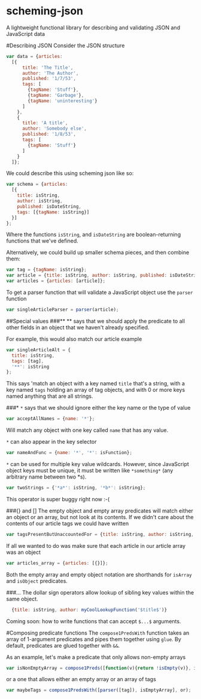 # scheming-json
A lightweight functional library for describing and validating JSON and JavaScript data

#Describing JSON
Consider the JSON structure 
```javascript
var data = {articles: 
  [{
      title: 'The Title',
      author: 'The Author',
      published: '1/7/53',
      tags: [
        {tagName: 'Stuff'},
        {tagName: 'Garbage'},
        {tagName: 'uninteresting'}
      ]
    },
    {
      title: 'A title',
      author: 'Somebody else',
      published: '1/8/53',
      tags: [
        {tagName: 'Stuff'}
      ]
    }
  ]};
```
We could describe this using scheming json like so:
```javascript
var schema = {articles: 
  [{
    title: isString,
    author: isString,
    published: isDateString,
    tags: [{tagName: isString}]
  }]
};
```
Where the functions `isString`, and `isDateString` are boolean-returning functions that we've defined.

Alternatively, we could build up smaller schema pieces, and then combine them:
```javascript
var tag = {tagName: isString};
var article = {title: isString, author: isString, published: isDateString, tags[tag]};
var articles = {articles: [article]};
```

To get a parser function that will validate a JavaScript object use the `parser` function
```javascript
var singleArticleParser = parser(article);
```

##Special values
###**
** says that we should apply the predicate to all other fields in an object that we haven't already specified.

For example, this would also match our article example
```javascript
var singleArticleAlt = {
  title: isString,
  tags: [tag],
  '**': isString
};
```
This says 'match an object with a key named `title` that's a string, with a key named `tags` holding an array of tag objects, and with 0 or more keys named anything that are all strings.

###*
`*` says that we should ignore either the key name or the type of value
```javascript
var acceptAllNames = {name: '*'};
```
Will match any object with one key called `name` that has any value.

`*` can also appear in the key selector
```javascript
var nameAndFunc = {name: '*', '*': isFunction};
```

`*` can be used for multiple key value wildcards. However, since JavaScript object keys must be unique, it must be
written like `*something*` (any arbitrary name between two *s).

```javascript
var twoStrings = {'*a*': isString, '*b*': isString};
```
This operator is super buggy right now :-(

###{} and []
The empty object and empty array predicates will match either an object or an array, but not look at its contents.
If we didn't care about the contents of our article tags we could have written
```javascript
var tagsPresentButUnaccountedFor = {title: isString, author: isString, published: isDateString, tags []};
```

If all we wanted to do was make sure that each article in our article array was an object
```javascript
var articles_array = {articles: [{}]};
```

Both the empty array and empty object notation are shorthands for `isArray` and `isObject` predicates.

###$...$
The dollar sign operators allow lookup of sibling key values within the same object.

```javascript
  {title: isString, author: myCoolLookupFunction('$title$')}
```

Coming soon: how to write functions that can accept `$...$` arguments.


#Composing predicate functions
The `compose1PredsWith` function takes an array of 1-argument predicates and pipes them together using `glue`.
By default, predicates are glued together with `&&`.

As an example, let's make a predicate that only allows non-empty arrays
```javascript
var isNonEmptyArray = compose1Preds([function(v){return !isEmpty(v)}, isArray]);
```
or a one that allows either an empty array or an array of tags
```javascript
var maybeTags = compose1PredsWith([parser([tag]), isEmptyArray], or);
```
